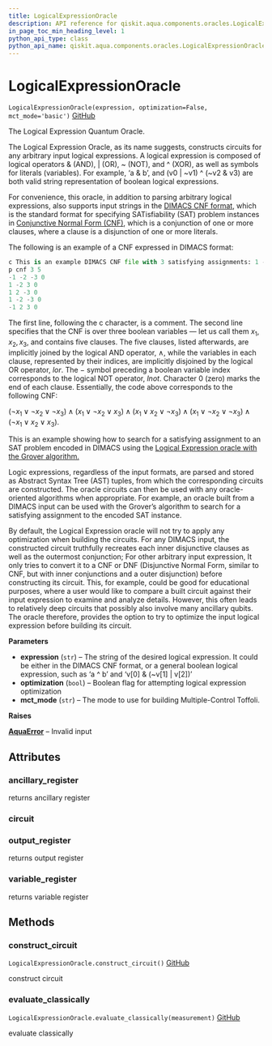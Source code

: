 ```yaml
---
title: LogicalExpressionOracle
description: API reference for qiskit.aqua.components.oracles.LogicalExpressionOracle
in_page_toc_min_heading_level: 1
python_api_type: class
python_api_name: qiskit.aqua.components.oracles.LogicalExpressionOracle
---
```


# LogicalExpressionOracle

<span id="qiskit.aqua.components.oracles.LogicalExpressionOracle" />

`LogicalExpressionOracle(expression, optimization=False, mct_mode='basic')` [GitHub](https://github.com/qiskit-community/qiskit-aqua/tree/stable/0.7/qiskit/aqua/components/oracles/logical_expression_oracle.py "view source code")

The Logical Expression Quantum Oracle.

The Logical Expression Oracle, as its name suggests, constructs circuits for any arbitrary input logical expressions. A logical expression is composed of logical operators & (AND), | (OR), \~ (NOT), and ^ (XOR), as well as symbols for literals (variables). For example, ‘a & b’, and (v0 | \~v1) ^ (\~v2 & v3) are both valid string representation of boolean logical expressions.

For convenience, this oracle, in addition to parsing arbitrary logical expressions, also supports input strings in the [DIMACS CNF format](http://www.satcompetition.org/2009/format-benchmarks2009.html), which is the standard format for specifying SATisfiability (SAT) problem instances in [Conjunctive Normal Form (CNF)](https://en.wikipedia.org/wiki/Conjunctive_normal_form), which is a conjunction of one or more clauses, where a clause is a disjunction of one or more literals.

The following is an example of a CNF expressed in DIMACS format:

```python
c This is an example DIMACS CNF file with 3 satisfying assignments: 1 -2 3, -1 -2 -3, 1 2 -3.
p cnf 3 5
-1 -2 -3 0
1 -2 3 0
1 2 -3 0
1 -2 -3 0
-1 2 3 0
```

The first line, following the c character, is a comment. The second line specifies that the CNF is over three boolean variables — let us call them $x_1, x_2, x_3$, and contains five clauses. The five clauses, listed afterwards, are implicitly joined by the logical AND operator, $\land$, while the variables in each clause, represented by their indices, are implicitly disjoined by the logical OR operator, $lor$. The $-$ symbol preceding a boolean variable index corresponds to the logical NOT operator, $lnot$. Character 0 (zero) marks the end of each clause. Essentially, the code above corresponds to the following CNF:

$(\lnot x_1 \lor \lnot x_2 \lor \lnot x_3) \land (x_1 \lor \lnot x_2 \lor x_3) \land (x_1 \lor x_2 \lor \lnot x_3) \land (x_1 \lor \lnot x_2 \lor \lnot x_3) \land (\lnot x_1 \lor x_2 \lor x_3)$.

This is an example showing how to search for a satisfying assignment to an SAT problem encoded in DIMACS using the [Logical Expression oracle with the Grover algorithm.](https://github.com/Qiskit/qiskit-tutorials-community/blob/master/optimization/grover.ipynb)

Logic expressions, regardless of the input formats, are parsed and stored as Abstract Syntax Tree (AST) tuples, from which the corresponding circuits are constructed. The oracle circuits can then be used with any oracle-oriented algorithms when appropriate. For example, an oracle built from a DIMACS input can be used with the Grover’s algorithm to search for a satisfying assignment to the encoded SAT instance.

By default, the Logical Expression oracle will not try to apply any optimization when building the circuits. For any DIMACS input, the constructed circuit truthfully recreates each inner disjunctive clauses as well as the outermost conjunction; For other arbitrary input expression, It only tries to convert it to a CNF or DNF (Disjunctive Normal Form, similar to CNF, but with inner conjunctions and a outer disjunction) before constructing its circuit. This, for example, could be good for educational purposes, where a user would like to compare a built circuit against their input expression to examine and analyze details. However, this often leads to relatively deep circuits that possibly also involve many ancillary qubits. The oracle therefore, provides the option to try to optimize the input logical expression before building its circuit.

**Parameters**

*   **expression** (`str`) – The string of the desired logical expression. It could be either in the DIMACS CNF format, or a general boolean logical expression, such as ‘a ^ b’ and ‘v\[0] & (\~v\[1] | v\[2])’
*   **optimization** (`bool`) – Boolean flag for attempting logical expression optimization
*   **mct\_mode** (`str`) – The mode to use for building Multiple-Control Toffoli.

**Raises**

[**AquaError**](qiskit.aqua.AquaError "qiskit.aqua.AquaError") – Invalid input

## Attributes

### ancillary\_register

returns ancillary register

### circuit

### output\_register

returns output register

### variable\_register

returns variable register

## Methods

### construct\_circuit

<span id="qiskit.aqua.components.oracles.LogicalExpressionOracle.construct_circuit" />

`LogicalExpressionOracle.construct_circuit()` [GitHub](https://github.com/qiskit-community/qiskit-aqua/tree/stable/0.7/qiskit/aqua/components/oracles/logical_expression_oracle.py "view source code")

construct circuit

### evaluate\_classically

<span id="qiskit.aqua.components.oracles.LogicalExpressionOracle.evaluate_classically" />

`LogicalExpressionOracle.evaluate_classically(measurement)` [GitHub](https://github.com/qiskit-community/qiskit-aqua/tree/stable/0.7/qiskit/aqua/components/oracles/logical_expression_oracle.py "view source code")

evaluate classically

